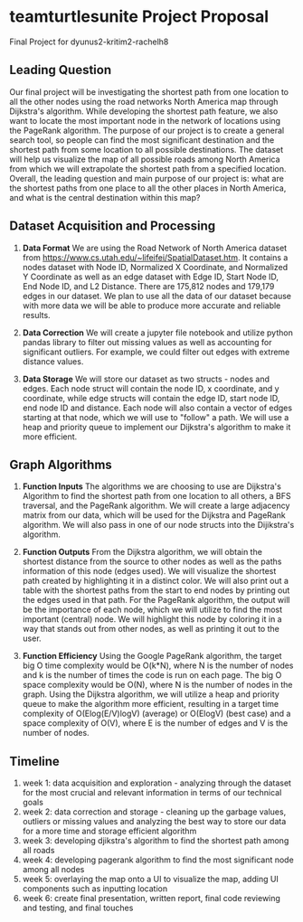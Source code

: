 # teamturtlesunite Project Proposal
Final Project for dyunus2-kritim2-rachelh8
## Leading Question
Our final project will be investigating the shortest path from one location to all the other nodes using the road networks North America map through Dijkstra's algorithm. While developing the shortest path feature, we also want to locate the most important node in the network of locations using the PageRank algorithm. The purpose of our project is to create a general search tool, so people can find the most significant destination and the shortest path from some location to all possible destinations. The dataset will help us visualize the map of all possible roads among North America from which we will extrapolate the shortest path from a specified location. Overall, the leading question and main purpose of our project is: what are the shortest paths from one place to all the other places in North America, and what is the central destination within this map?  

## Dataset Acquisition and Processing
1. **Data Format** We are using the Road Network of North America dataset from https://www.cs.utah.edu/~lifeifei/SpatialDataset.htm. It contains a nodes dataset with Node ID, Normalized X Coordinate, and Normalized Y Coordinate as well as an edge dataset with Edge ID, Start Node ID, End Node ID, and L2 Distance. There are 175,812 nodes and 179,179 edges in our dataset. We plan to use all the data of our dataset because with more data we will be able to produce more accurate and reliable results. 


2. **Data Correction** We will create a jupyter file notebook and utilize python pandas library to filter out missing values as well as accounting for significant outliers. For example, we could filter out edges with extreme distance values. 

3. **Data Storage** We will store our dataset as two structs - nodes and edges. Each node struct will contain the node ID, x coordinate, and y coordinate, while edge structs will contain the edge ID, start node ID, end node ID and distance. Each node will also contain a vector of edges starting at that node, which we will use to "follow" a path. We will use a heap and priority queue to implement our Dijkstra's algorithm to make it more efficient.


## Graph Algorithms
1. **Function Inputs** The algorithms we are choosing to use are Dijkstra's Algorithm to find the shortest path from one location to all others, a BFS traversal, and the PageRank algorithm. We will create a large adjacency matrix from our data, which will be used for the Dijkstra and PageRank algorithm. We will also pass in one of our node structs into the Dijikstra's algorithm. 

2. **Function Outputs** From the Dijkstra algorithm, we will obtain the shortest distance from the source to other nodes as well as the paths information of this node (edges used). We will visualize the shortest path created by highlighting it in a distinct color. We will also print out a table with the shortest paths from the start to end nodes by printing out the edges used in that path. For the PageRank algorithm, the output will be the importance of each node, which we will utilize to find the most important (central) node. We will highlight this node by coloring it in a way that stands out from other nodes, as well as printing it out to the user.

3. **Function Efficiency** Using the Google PageRank algorithm, the target big O time complexity would be O(k*N), where N is the number of nodes and k is the number of times the code is run on each page. The big O space complexity would be O(N), where N is the number of nodes in the graph. Using the Dijkstra algorithm, we will utilize a heap and priority queue to make the algorithm more efficient, resulting in a target time complexity of O(Elog(E/V)logV) (average) or O(ElogV) (best case) and a space complexity of O(V), where E is the number of edges and V is the number of nodes. 

## Timeline
1. week 1: data acquisition and exploration - analyzing through the dataset for the most crucial and relevant information in   terms of our technical goals
2. week 2: data correction and storage -  cleaning up the garbage values, outliers or missing values and analyzing the best way to store our data for a more time and storage efficient algorithm
3. week 3: developing djikstra's algorithm to find the shortest path among all roads
4. week 4: developing pagerank algorithm to find the most significant node among all nodes
5. week 5: overlaying the map onto a UI to visualize the map, adding UI components such as inputting location
6. week 6: create final presentation, written report, final code reviewing and testing, and final touches 

